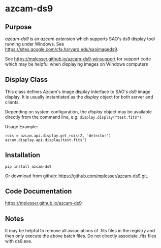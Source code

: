 # azcam-ds9

## Purpose

*azcam-ds9* is an *azcam extension* which supports SAO's ds9 display tool running under Windows. See https://sites.google.com/cfa.harvard.edu/saoimageds9.

See https://mplesser.github.io/azcam-ds9-winsupport for support code which may be helpful when displaying images on Windows computers

## Display Class
This class defines Azcam's image display interface to SAO's ds9 image display. 
It is usually instantiated as the *display* object for both server and clients.

Depending on system configuration, the *display* object may be available 
directly from the command line, e.g. `display.display("test.fits")`.

Usage Example:

    rois = azcam.api.display.get_rois(2, 'detector')  
    azcam.display.api.display(test.fits')

## Installation

`pip install azcam-ds9`

Or download from github: https://github.com/mplesser/azcam-ds9.git.

## Code Documentation
https://mplesser.github.io/azcam-ds9

## Notes
It may be helpful to remove all associations of .fits files in the registry and then only
execute the above batch files.  Do not directly associate .fits files with ds9.exe.